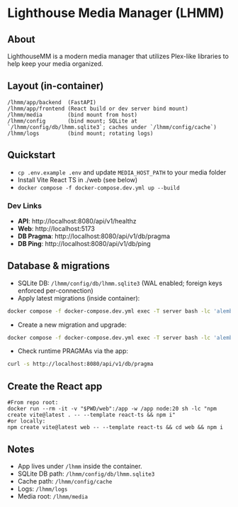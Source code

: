 # Lighthouse Media Manager (LHMM)

## About
LighthouseMM is a modern media manager that utilizes Plex-like libraries to help keep your media organized. 

## Layout (in-container)
```
/lhmm/app/backend  (FastAPI)
/lhmm/app/frontend (React build or dev server bind mount)
/lhmm/media        (bind mount from host)
/lhmm/config       (bind mount; SQLite at `/lhmm/config/db/lhmm.sqlite3`; caches under `/lhmm/config/cache`)
/lhmm/logs         (bind mount; rotating logs)
```

## Quickstart
- `cp .env.example .env` and update `MEDIA_HOST_PATH` to your media folder
- Install Vite React TS in ./web (see below)
- `docker compose -f docker-compose.dev.yml up --build`

### Dev Links
- **API**: http://localhost:8080/api/v1/healthz
- **Web**: http://localhost:5173
- **DB Pragma**: http://localhost:8080/api/v1/db/pragma
- **DB Ping**: http://localhost:8080/api/v1/db/ping

## Database & migrations
- SQLite DB: `/lhmm/config/db/lhmm.sqlite3` (WAL enabled; foreign keys enforced per-connection)
- Apply latest migrations (inside container):

```bash
docker compose -f docker-compose.dev.yml exec -T server bash -lc 'alembic upgrade head'
```

- Create a new migration and upgrade:

```bash
docker compose -f docker-compose.dev.yml exec -T server bash -lc 'alembic revision -m "schema change" --autogenerate && alembic upgrade head'
```

- Check runtime PRAGMAs via the app:

```bash
curl -s http://localhost:8080/api/v1/db/pragma
```

## Create the React app
```
#From repo root:
docker run --rm -it -v "$PWD/web":/app -w /app node:20 sh -lc "npm create vite@latest . -- --template react-ts && npm i"
#or locally:
npm create vite@latest web -- --template react-ts && cd web && npm i
```

## Notes
- App lives under `/lhmm` inside the container.
- SQLite DB path: `/lhmm/config/db/lhmm.sqlite3`
- Cache path: `/lhmm/config/cache`
- Logs: `/lhmm/logs`
- Media root: `/lhmm/media`

